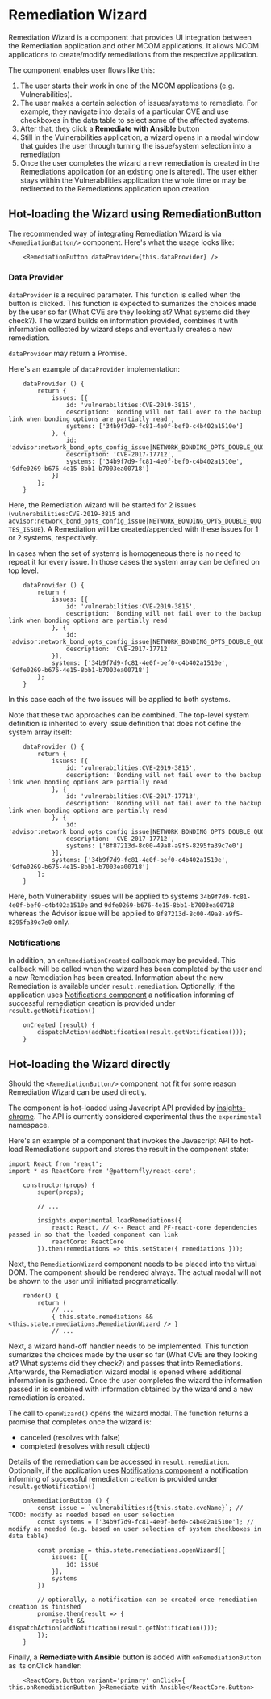 # Remediation Wizard

Remediation Wizard is a component that provides UI integration between the Remediation application and other MCOM applications. It allows MCOM applications to create/modify remediations from the respective application.

The component enables user flows like this:
1. The user starts their work in one of the MCOM applications (e.g. Vulnerabilities).
1. The user makes a certain selection of issues/systems to remediate.
    For example, they navigate into details of a particular CVE and use checkboxes in the data table to select some of the affected systems.
1. After that, they click a **Remediate with Ansible** button
1. Still in the Vulnerabilities application, a wizard opens in a modal window that guides the user through turning the issue/system selection into a remediation
1. Once the user completes the wizard a new remediation is created in the Remediations application (or an existing one is altered).
    The user either stays within the Vulnerabilities application the whole time or may be redirected to the Remediations application upon creation

## Hot-loading the Wizard using RemediationButton
The recommended way of integrating Remediation Wizard is via `<RemediationButton/>` component.
Here's what the usage looks like:

```JSX
    <RemediationButton dataProvider={this.dataProvider} />
```

### Data Provider
`dataProvider` is a required parameter.
This function is called when the button is clicked.
This function is expected to sumarizes the choices made by the user so far (What CVE are they looking at? What systems did they check?).
The wizard builds on information provided, combines it with information collected by wizard steps and eventually creates a new remediation.

`dataProvider` may return a Promise.

Here's an example of `dataProvider` implementation:

```JSX
    dataProvider () {
        return {
            issues: [{
                id: 'vulnerabilities:CVE-2019-3815',
                description: 'Bonding will not fail over to the backup link when bonding options are partially read',
                systems: ['34b9f7d9-fc81-4e0f-bef0-c4b402a1510e']
            }, {
                id: 'advisor:network_bond_opts_config_issue|NETWORK_BONDING_OPTS_DOUBLE_QUOTES_ISSUE',
                description: 'CVE-2017-17712',
                systems: ['34b9f7d9-fc81-4e0f-bef0-c4b402a1510e', '9dfe0269-b676-4e15-8bb1-b7003ea00718']
            }]
        };
    }
```

Here, the Remediation wizard will be started for 2 issues (`vulnerabilities:CVE-2019-3815` and `advisor:network_bond_opts_config_issue|NETWORK_BONDING_OPTS_DOUBLE_QUOTES_ISSUE`). A Remediation will be created/appended with these issues for 1 or 2 systems, respectively.

In cases when the set of systems is homogeneous there is no need to repeat it for every issue.
In those cases the system array can be defined on top level.

```JSX
    dataProvider () {
        return {
            issues: [{
                id: 'vulnerabilities:CVE-2019-3815',
                description: 'Bonding will not fail over to the backup link when bonding options are partially read'
            }, {
                id: 'advisor:network_bond_opts_config_issue|NETWORK_BONDING_OPTS_DOUBLE_QUOTES_ISSUE',
                description: 'CVE-2017-17712'
            }],
            systems: ['34b9f7d9-fc81-4e0f-bef0-c4b402a1510e', '9dfe0269-b676-4e15-8bb1-b7003ea00718']
        };
    }
```

In this case each of the two issues will be applied to both systems.

Note that these two approaches can be combined.
The top-level system definition is inherited to every issue definition that does not define the system array itself:

```JSX
    dataProvider () {
        return {
            issues: [{
                id: 'vulnerabilities:CVE-2019-3815',
                description: 'Bonding will not fail over to the backup link when bonding options are partially read'
            }, {
                id: 'vulnerabilities:CVE-2017-17713',
                description: 'Bonding will not fail over to the backup link when bonding options are partially read'
            }, {
                id: 'advisor:network_bond_opts_config_issue|NETWORK_BONDING_OPTS_DOUBLE_QUOTES_ISSUE',
                description: 'CVE-2017-17712',
                systems: ['8f87213d-8c00-49a8-a9f5-8295fa39c7e0']
            }],
            systems: ['34b9f7d9-fc81-4e0f-bef0-c4b402a1510e', '9dfe0269-b676-4e15-8bb1-b7003ea00718']
        };
    }
```

Here, both Vulnerability issues will be applied to systems `34b9f7d9-fc81-4e0f-bef0-c4b402a1510e` and `9dfe0269-b676-4e15-8bb1-b7003ea00718` whereas the Advisor issue will be applied to `8f87213d-8c00-49a8-a9f5-8295fa39c7e0` only.

### Notifications

In addition, an `onRemediationCreated` callback may be provided.
This callback will be called when the wizard has been completed by the user and a new Remediation has been created.
Information about the new Remediation is available under `result.remediation`.
Optionally, if the application uses [Notifications component](https://github.com/RedHatInsights/frontend-components/blob/master/packages/notifications/doc/notifications.md) a notification informing of successful remediation creation is provided under `result.getNotification()`

```JSX
    onCreated (result) {
        dispatchAction(addNotification(result.getNotification()));
    }
```

## Hot-loading the Wizard directly
Should the `<RemediationButton/>` component not fit for some reason Remediation Wizard can be used directly.

The component is hot-loaded using Javacript API provided by [insights-chrome](https://github.com/redhatinsights/insights-chrome).
The API is currently considered experimental thus the `experimental` namespace.

Here's an example of a component that invokes the Javascript API to hot-load Remediations support and stores the result in the component state:
```JSX
import React from 'react';
import * as ReactCore from '@patternfly/react-core';

    constructor(props) {
        super(props);

        // ...

        insights.experimental.loadRemediations({
            react: React, // <-- React and PF-react-core dependencies passed in so that the loaded component can link
            reactCore: ReactCore
        }).then(remediations => this.setState({ remediations }));
```

Next, the `RemediationWizard` component needs to be placed into the virtual DOM.
The component should be rendered always.
The actual modal will not be shown to the user until initiated programatically.
```JSX
    render() {
        return (
            // ...
            { this.state.remediations && <this.state.remediations.RemediationWizard /> }
            // ...
```

Next, a wizard hand-off handler needs to be implemented.
This function sumarizes the choices made by the user so far (What CVE are they looking at? What systems did they check?) and passes that into Remediations.
Afterwards, the Remediation wizard modal is opened where additional information is gathered.
Once the user completes the wizard the information passed in is combined with information obtained by the wizard and a new remediation is created.

The call to `openWizard()` opens the wizard modal.
The function returns a promise that completes once the wizard is:
* canceled (resolves with false)
* completed (resolves with result object)

Details of the remediation can be accessed in `result.remediation`.
Optionally, if the application uses [Notifications component](https://github.com/RedHatInsights/insights-frontend-components/blob/master/doc/components/notifications.md) a notification informing of successful remediation creation is provided under `result.getNotification()`

```JSX
    onRemediationButton () {
        const issue = `vulnerabilities:${this.state.cveName}`; // TODO: modify as needed based on user selection
        const systems = ['34b9f7d9-fc81-4e0f-bef0-c4b402a1510e']; // modify as needed (e.g. based on user selection of system checkboxes in data table)

        const promise = this.state.remediations.openWizard({
            issues: [{
                id: issue
            }],
            systems
        })

        // optionally, a notification can be created once remediation creation is finished
        promise.then(result => {
            result && dispatchAction(addNotification(result.getNotification()));
        });
    }
```

Finally, a **Remediate with Ansible** button is added with `onRemediationButton` as its onClick handler:
```JSX
    <ReactCore.Button variant='primary' onClick={ this.onRemediationButton }>Remediate with Ansible</ReactCore.Button>
```
